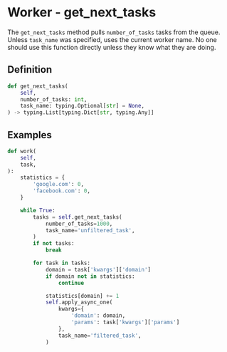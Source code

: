 # Worker - get_next_tasks

The `get_next_tasks` method pulls `number_of_tasks` tasks from the queue. Unless `task_name` was specified, uses the current worker name. No one should use this function directly unless they know what they are doing.


## Definition

```python
def get_next_tasks(
    self,
    number_of_tasks: int,
    task_name: typing.Optional[str] = None,
) -> typing.List[typing.Dict[str, typing.Any]]
```


## Examples

```python
def work(
    self,
    task,
):
    statistics = {
        'google.com': 0,
        'facebook.com': 0,
    }

    while True:
        tasks = self.get_next_tasks(
            number_of_tasks=1000,
            task_name='unfiltered_task',
        )
        if not tasks:
            break

        for task in tasks:
            domain = task['kwargs']['domain']
            if domain not in statistics:
                continue

            statistics[domain] += 1
            self.apply_async_one(
                kwargs={
                    'domain': domain,
                    'params': task['kwargs']['params']
                },
                task_name='filtered_task',
            )
```
